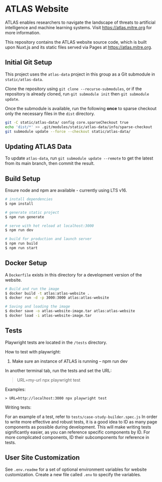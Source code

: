 # ATLAS Website

ATLAS enables researchers to navigate the landscape of threats to artificial intelligence and machine learning systems. Visit https://atlas.mitre.org for more information.

This repository contains the ATLAS website source code, which is built upon Nuxt.js and its static files served via Pages at https://atlas.mitre.org.

## Initial Git Setup

This project uses the `atlas-data` project in this group as a Git submodule in `static/atlas-data`.

Clone the repository using `git clone --recurse-submodules`, or if the repository is already cloned, run `git submodule init` then `git submodule update`.

Once the submodule is available, run the following **once** to sparse checkout only the necessary files in the `dist` directory.

```bash
git -C static/atlas-data/ config core.sparseCheckout true
echo 'dist/*' >> .git/modules/static/atlas-data/info/sparse-checkout
git submodule update --force --checkout static/atlas-data/
```

## Updating ATLAS Data

To update `atlas-data`, run `git submodule update --remote` to get the latest from its main branch, then commit the result.

## Build Setup

Ensure node and npm are available - currently using LTS v16.

```bash
# install dependencies
$ npm install

# generate static project
$ npm run generate

# serve with hot reload at localhost:3000
$ npm run dev

# build for production and launch server
$ npm run build
$ npm run start
```

## Docker Setup

A `Dockerfile` exists in this directory for a development version of the website.

```bash
# Build and run the image
$ docker build -t atlas:atlas-website .
$ docker run -d -p 3000:3000 atlas:atlas-website

# Saving and loading the image
$ docker save -o atlas-website-image.tar atlas:atlas-website
$ docker load -i atlas-website-image.tar
```

## Tests

Playwright tests are located in the `/tests` directory.

How to test with playwright:

1. Make sure an instance of ATLAS is running – npm run dev

In another terminal tab, run the tests and set the URL:

> URL=my-url npx playwright test

Examples:

```
> URL=http://localhost:3000 npx playwright test
```

Writing tests:

For an example of a test, refer to `tests/case-study-builder.spec.js`
In order to write more effective and robust tests, it is a good idea to ID as many page components as possible during development. This will make writing tests significantly easier, as you can reference specific components by ID. For more complicated components, ID their subcomponents for reference in tests.

## User Site Customization

See `.env.readme` for a set of optional environment variables for website customization. Create a new file called `.env` to specify the variables.
